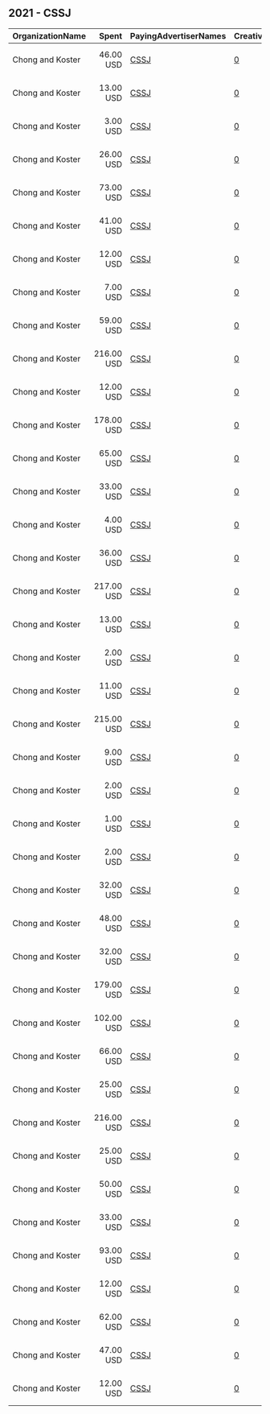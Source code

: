 ## 2021 - CSSJ 
|OrganizationName|Spent|PayingAdvertiserNames|CreativeUrls|Impressions|Genders|AgeBrackets|CountryCodes|BillingAddresses|CandidateBallotInformation|
|:---|---:|:---|:---|---:|:---|:---|:---|:---|:---|
|Chong and Koster|46.00 USD|[CSSJ](2021/CSSJ.md)|[0](https://www.snap.com/political-ads/asset/b41dec73a5ec8fdcf539061451faed906df2c382493f848827aa73d82722509f?mediaType=png)|5,604||18+|united states|"1640 Rhode Island Ave. NW, Suite 600,Washington,20036,US"||
|Chong and Koster|13.00 USD|[CSSJ](2021/CSSJ.md)|[0](https://www.snap.com/political-ads/asset/ae56e9c1aae38f9a837f5855bb6a463d0cd5b5e439b624f6196a93eebc9e44e5?mediaType=png)|2,349||18+||"1640 Rhode Island Ave. NW, Suite 600,Washington,20036,US"||
|Chong and Koster|3.00 USD|[CSSJ](2021/CSSJ.md)|[0](https://www.snap.com/political-ads/asset/b41dec73a5ec8fdcf539061451faed906df2c382493f848827aa73d82722509f?mediaType=png)|211||18+||"1640 Rhode Island Ave. NW, Suite 600,Washington,20036,US"||
|Chong and Koster|26.00 USD|[CSSJ](2021/CSSJ.md)|[0](https://www.snap.com/political-ads/asset/3ed988c713ce510c486eb99eb781e66e999f41a0dd47c6f403b11867b3bff7fc?mediaType=png)|2,999||18+|united states|"1640 Rhode Island Ave. NW, Suite 600,Washington,20036,US"||
|Chong and Koster|73.00 USD|[CSSJ](2021/CSSJ.md)|[0](https://www.snap.com/political-ads/asset/5f11434ecf48ba0a86be008c9d5067558cf10576d783b8b4c0f790e72d91071b?mediaType=png)|10,132||18+|united states|"1640 Rhode Island Ave. NW, Suite 600,Washington,20036,US"||
|Chong and Koster|41.00 USD|[CSSJ](2021/CSSJ.md)|[0](https://www.snap.com/political-ads/asset/f7e1de26409bdb19c1a44403a0c583a68b342d8fbd9b6297d7a15d6ded154ddb?mediaType=png)|4,461||18+|united states|"1640 Rhode Island Ave. NW, Suite 600,Washington,20036,US"||
|Chong and Koster|12.00 USD|[CSSJ](2021/CSSJ.md)|[0](https://www.snap.com/political-ads/asset/94b9e1223c3400ad228d4707d027b137d2859e28f2e09ed95966ddf61a9baba3?mediaType=png)|2,040||18+||"1640 Rhode Island Ave. NW, Suite 600,Washington,20036,US"||
|Chong and Koster|7.00 USD|[CSSJ](2021/CSSJ.md)|[0](https://www.snap.com/political-ads/asset/a9fb5aea3a5b38c33d72f19aa1e9f7b8647448ee659a46afa513229a6571c86d?mediaType=png)|530||18+||"1640 Rhode Island Ave. NW, Suite 600,Washington,20036,US"||
|Chong and Koster|59.00 USD|[CSSJ](2021/CSSJ.md)|[0](https://www.snap.com/political-ads/asset/d573ce3e9889287b48f287752556bae3bfae68bea27575033a7c08a72be85205?mediaType=png)|5,556||18+|united states|"1640 Rhode Island Ave. NW, Suite 600,Washington,20036,US"||
|Chong and Koster|216.00 USD|[CSSJ](2021/CSSJ.md)|[0](https://www.snap.com/political-ads/asset/51aa392fe7f1869e212eacf3dd8b63d93029e294b64dd34a27615f813c6fd093?mediaType=png)|23,369||18+|united states|"1640 Rhode Island Ave. NW, Suite 600,Washington,20036,US"||
|Chong and Koster|12.00 USD|[CSSJ](2021/CSSJ.md)|[0](https://www.snap.com/political-ads/asset/3c0a4907aeff3deb1251177a399f2ec6ff5079f3dc8653330c6a876fe7ab42f6?mediaType=png)|2,151||18+||"1640 Rhode Island Ave. NW, Suite 600,Washington,20036,US"||
|Chong and Koster|178.00 USD|[CSSJ](2021/CSSJ.md)|[0](https://www.snap.com/political-ads/asset/465fc2c3f3216759cfad74c3cd7c43246127070312d06431c84634913e8ff541?mediaType=png)|48,884||18+||"1640 Rhode Island Ave. NW, Suite 600,Washington,20036,US"||
|Chong and Koster|65.00 USD|[CSSJ](2021/CSSJ.md)|[0](https://www.snap.com/political-ads/asset/d45fb8c91f53f26fce846bb0d810690819d361ae7cc71b2423393587d92de42b?mediaType=png)|7,984||18+|united states|"1640 Rhode Island Ave. NW, Suite 600,Washington,20036,US"||
|Chong and Koster|33.00 USD|[CSSJ](2021/CSSJ.md)|[0](https://www.snap.com/political-ads/asset/31016e5987f59798533f000c63d71254a915eb562930efc9e7d55248cb97ae3f?mediaType=png)|4,918||18+||"1640 Rhode Island Ave. NW, Suite 600,Washington,20036,US"||
|Chong and Koster|4.00 USD|[CSSJ](2021/CSSJ.md)|[0](https://www.snap.com/political-ads/asset/d573ce3e9889287b48f287752556bae3bfae68bea27575033a7c08a72be85205?mediaType=png)|286||18+||"1640 Rhode Island Ave. NW, Suite 600,Washington,20036,US"||
|Chong and Koster|36.00 USD|[CSSJ](2021/CSSJ.md)|[0](https://www.snap.com/political-ads/asset/94b9e1223c3400ad228d4707d027b137d2859e28f2e09ed95966ddf61a9baba3?mediaType=png)|4,251||18+|united states|"1640 Rhode Island Ave. NW, Suite 600,Washington,20036,US"||
|Chong and Koster|217.00 USD|[CSSJ](2021/CSSJ.md)|[0](https://www.snap.com/political-ads/asset/60d9b2bacd20f9bed965effe5e151cdf63aa19953b5198ed5de1d10bef704b8b?mediaType=png)|22,007||18+|united states|"1640 Rhode Island Ave. NW, Suite 600,Washington,20036,US"||
|Chong and Koster|13.00 USD|[CSSJ](2021/CSSJ.md)|[0](https://www.snap.com/political-ads/asset/b71043806f4c990dd15cf964f8a82ad3470ace75c4d5f77a3ceefc74a6623096?mediaType=png)|2,298||18+||"1640 Rhode Island Ave. NW, Suite 600,Washington,20036,US"||
|Chong and Koster|2.00 USD|[CSSJ](2021/CSSJ.md)|[0](https://www.snap.com/political-ads/asset/3ed988c713ce510c486eb99eb781e66e999f41a0dd47c6f403b11867b3bff7fc?mediaType=png)|154||18+||"1640 Rhode Island Ave. NW, Suite 600,Washington,20036,US"||
|Chong and Koster|11.00 USD|[CSSJ](2021/CSSJ.md)|[0](https://www.snap.com/political-ads/asset/088d02d7c1da9164fb0c6b96cb6841b935b73413470a66b7d3b73e9f3b60feb6?mediaType=png)|1,484||18+||"1640 Rhode Island Ave. NW, Suite 600,Washington,20036,US"||
|Chong and Koster|215.00 USD|[CSSJ](2021/CSSJ.md)|[0](https://www.snap.com/political-ads/asset/31016e5987f59798533f000c63d71254a915eb562930efc9e7d55248cb97ae3f?mediaType=png)|21,616||18+|united states|"1640 Rhode Island Ave. NW, Suite 600,Washington,20036,US"||
|Chong and Koster|9.00 USD|[CSSJ](2021/CSSJ.md)|[0](https://www.snap.com/political-ads/asset/d45fb8c91f53f26fce846bb0d810690819d361ae7cc71b2423393587d92de42b?mediaType=png)|1,554||18+||"1640 Rhode Island Ave. NW, Suite 600,Washington,20036,US"||
|Chong and Koster|2.00 USD|[CSSJ](2021/CSSJ.md)|[0](https://www.snap.com/political-ads/asset/f7e1de26409bdb19c1a44403a0c583a68b342d8fbd9b6297d7a15d6ded154ddb?mediaType=png)|126||18+||"1640 Rhode Island Ave. NW, Suite 600,Washington,20036,US"||
|Chong and Koster|1.00 USD|[CSSJ](2021/CSSJ.md)|[0](https://www.snap.com/political-ads/asset/186163404a04921e30308c3bd42455954f02cd953119be613d7cd8b8dba40641?mediaType=png)|128||18+||"1640 Rhode Island Ave. NW, Suite 600,Washington,20036,US"||
|Chong and Koster|2.00 USD|[CSSJ](2021/CSSJ.md)|[0](https://www.snap.com/political-ads/asset/18adacf7c84a2508ad67a8661c5c72157807ae9c671609584cf9b0804b5b15f6?mediaType=png)|140||18+||"1640 Rhode Island Ave. NW, Suite 600,Washington,20036,US"||
|Chong and Koster|32.00 USD|[CSSJ](2021/CSSJ.md)|[0](https://www.snap.com/political-ads/asset/60d9b2bacd20f9bed965effe5e151cdf63aa19953b5198ed5de1d10bef704b8b?mediaType=png)|5,015||18+||"1640 Rhode Island Ave. NW, Suite 600,Washington,20036,US"||
|Chong and Koster|48.00 USD|[CSSJ](2021/CSSJ.md)|[0](https://www.snap.com/political-ads/asset/b71043806f4c990dd15cf964f8a82ad3470ace75c4d5f77a3ceefc74a6623096?mediaType=png)|3,774||18+|united states|"1640 Rhode Island Ave. NW, Suite 600,Washington,20036,US"||
|Chong and Koster|32.00 USD|[CSSJ](2021/CSSJ.md)|[0](https://www.snap.com/political-ads/asset/51aa392fe7f1869e212eacf3dd8b63d93029e294b64dd34a27615f813c6fd093?mediaType=png)|4,897||18+||"1640 Rhode Island Ave. NW, Suite 600,Washington,20036,US"||
|Chong and Koster|179.00 USD|[CSSJ](2021/CSSJ.md)|[0](https://www.snap.com/political-ads/asset/465fc2c3f3216759cfad74c3cd7c43246127070312d06431c84634913e8ff541?mediaType=png)|25,813||18+|united states|"1640 Rhode Island Ave. NW, Suite 600,Washington,20036,US"||
|Chong and Koster|102.00 USD|[CSSJ](2021/CSSJ.md)|[0](https://www.snap.com/political-ads/asset/5f11434ecf48ba0a86be008c9d5067558cf10576d783b8b4c0f790e72d91071b?mediaType=png)|12,250||18+|united states|"1640 Rhode Island Ave. NW, Suite 600,Washington,20036,US"||
|Chong and Koster|66.00 USD|[CSSJ](2021/CSSJ.md)|[0](https://www.snap.com/political-ads/asset/465fc2c3f3216759cfad74c3cd7c43246127070312d06431c84634913e8ff541?mediaType=png)|8,176||18+|united states|"1640 Rhode Island Ave. NW, Suite 600,Washington,20036,US"||
|Chong and Koster|25.00 USD|[CSSJ](2021/CSSJ.md)|[0](https://www.snap.com/political-ads/asset/18adacf7c84a2508ad67a8661c5c72157807ae9c671609584cf9b0804b5b15f6?mediaType=png)|2,618||18+|united states|"1640 Rhode Island Ave. NW, Suite 600,Washington,20036,US"||
|Chong and Koster|216.00 USD|[CSSJ](2021/CSSJ.md)|[0](https://www.snap.com/political-ads/asset/2c3e61df044750832a0d8c508b7204b18147430980939c1600a9c10f0ef3c72b?mediaType=png)|23,512||18+|united states|"1640 Rhode Island Ave. NW, Suite 600,Washington,20036,US"||
|Chong and Koster|25.00 USD|[CSSJ](2021/CSSJ.md)|[0](https://www.snap.com/political-ads/asset/088d02d7c1da9164fb0c6b96cb6841b935b73413470a66b7d3b73e9f3b60feb6?mediaType=png)|2,744||18+|united states|"1640 Rhode Island Ave. NW, Suite 600,Washington,20036,US"||
|Chong and Koster|50.00 USD|[CSSJ](2021/CSSJ.md)|[0](https://www.snap.com/political-ads/asset/ae56e9c1aae38f9a837f5855bb6a463d0cd5b5e439b624f6196a93eebc9e44e5?mediaType=png)|6,059||18+|united states|"1640 Rhode Island Ave. NW, Suite 600,Washington,20036,US"||
|Chong and Koster|33.00 USD|[CSSJ](2021/CSSJ.md)|[0](https://www.snap.com/political-ads/asset/2c3e61df044750832a0d8c508b7204b18147430980939c1600a9c10f0ef3c72b?mediaType=png)|5,699||18+||"1640 Rhode Island Ave. NW, Suite 600,Washington,20036,US"||
|Chong and Koster|93.00 USD|[CSSJ](2021/CSSJ.md)|[0](https://www.snap.com/political-ads/asset/ae56e9c1aae38f9a837f5855bb6a463d0cd5b5e439b624f6196a93eebc9e44e5?mediaType=png)|11,348||18+|united states|"1640 Rhode Island Ave. NW, Suite 600,Washington,20036,US"||
|Chong and Koster|12.00 USD|[CSSJ](2021/CSSJ.md)|[0](https://www.snap.com/political-ads/asset/ae56e9c1aae38f9a837f5855bb6a463d0cd5b5e439b624f6196a93eebc9e44e5?mediaType=png)|2,261||18+||"1640 Rhode Island Ave. NW, Suite 600,Washington,20036,US"||
|Chong and Koster|62.00 USD|[CSSJ](2021/CSSJ.md)|[0](https://www.snap.com/political-ads/asset/186163404a04921e30308c3bd42455954f02cd953119be613d7cd8b8dba40641?mediaType=png)|6,144||18+|united states|"1640 Rhode Island Ave. NW, Suite 600,Washington,20036,US"||
|Chong and Koster|47.00 USD|[CSSJ](2021/CSSJ.md)|[0](https://www.snap.com/political-ads/asset/465fc2c3f3216759cfad74c3cd7c43246127070312d06431c84634913e8ff541?mediaType=png)|5,589||18+|united states|"1640 Rhode Island Ave. NW, Suite 600,Washington,20036,US"||
|Chong and Koster|12.00 USD|[CSSJ](2021/CSSJ.md)|[0](https://www.snap.com/political-ads/asset/3c0a4907aeff3deb1251177a399f2ec6ff5079f3dc8653330c6a876fe7ab42f6?mediaType=png)|2,106||18+||"1640 Rhode Island Ave. NW, Suite 600,Washington,20036,US"||
